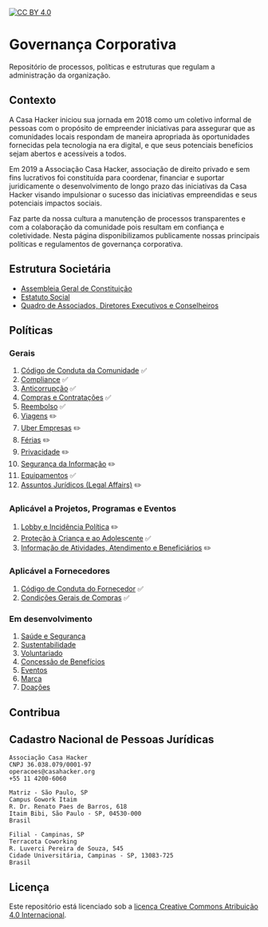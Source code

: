 [![CC BY 4.0][cc-by-shield]][cc-by]

# Governança Corporativa
Repositório de processos, políticas e estruturas que regulam a administração da organização.

## Contexto
A Casa Hacker iniciou sua jornada em 2018 como um coletivo informal de pessoas com o propósito de empreender iniciativas para assegurar que as comunidades locais respondam de maneira apropriada às oportunidades fornecidas pela tecnologia na era digital, e que seus potenciais benefícios sejam abertos e acessíveis a todos.

Em 2019 a Associação Casa Hacker, associação de direito privado e sem fins lucrativos foi constituída para coordenar, financiar e suportar juridicamente o desenvolvimento de longo prazo das iniciativas da Casa Hacker visando impulsionar o sucesso das iniciativas empreendidas e seus potenciais impactos sociais.

Faz parte da nossa cultura a manutenção de processos transparentes e com a colaboração da comunidade pois resultam em confiança e coletividade. Nesta página disponibilizamos publicamente nossas principais políticas e regulamentos de governança corporativa.

## Estrutura Societária
- [Assembleia Geral de Constituição](#)
- [Estatuto Social](#)
- [Quadro de Associados, Diretores Executivos e Conselheiros](QUADRO-SOCIETÁRIO.md)

## Políticas
### Gerais
1. [Código de Conduta da Comunidade](CODE_OF_CONDUCT.md) :white_check_mark:
1. [Compliance](compliance.md) :white_check_mark:
1. [Anticorrupção](manual-anticorrupcao.md) :white_check_mark:
1. [Compras e Contratações](compras.md) :white_check_mark:
1. [Reembolso](reembolso.md) :white_check_mark:
1. [Viagens](#) :pencil2:
1. [Uber Empresas](#) :pencil2:
1. [Férias](ferias.md) :pencil2:
1. [Privacidade](#) :pencil2:
1. [Segurança da Informação](#) :pencil2:
1. [Equipamentos](equipamentos.md) :white_check_mark:
1. [Assuntos Jurídicos (Legal Affairs)](#) :pencil2:

### Aplicável a Projetos, Programas e Eventos
1. [Lobby e Incidência Política](#) :pencil2:
1. [Proteção à Criança e ao Adolescente](protecao-a-criança-e-ao-adolescente.md) :white_check_mark:
1. [Informação de Atividades, Atendimento e Beneficiários](#) :pencil2:

### Aplicável a Fornecedores
1. [Código de Conduta do Fornecedor](codigo-de-etica-e-conduta-do-fornecedor.md) :white_check_mark:
1. [Condições Gerais de Compras](condicoes-gerais-de-compras.md) :white_check_mark:

### Em desenvolvimento
1. [Saúde e Segurança](#)
1. [Sustentabilidade](#)
1. [Voluntariado](#)
1. [Concessão de Benefícios](#)
1. [Eventos](#)
1. [Marca](#)
1. [Doações](#)

## Contribua

## Cadastro Nacional de Pessoas Jurídicas
```
Associação Casa Hacker
CNPJ 36.038.079/0001-97
operacoes@casahacker.org
+55 11 4200-6060

Matriz - São Paulo, SP
Campus Gowork Itaim
R. Dr. Renato Paes de Barros, 618
Itaim Bibi, São Paulo - SP, 04530-000
Brasil

Filial - Campinas, SP
Terracota Coworking
R. Luverci Pereira de Souza, 545
Cidade Universitária, Campinas - SP, 13083-725
Brasil
```
## Licença

Este repositório está licenciado sob a [licença Creative Commons Atribuição 4.0 Internacional][cc-by].

[cc-by]: https://creativecommons.org/licenses/by/4.0/deed.pt_BR
[cc-by-image]: https://i.creativecommons.org/l/by/4.0/88x31.png
[cc-by-shield]: https://img.shields.io/badge/License-CC%20BY%204.0-lightgrey.svg
